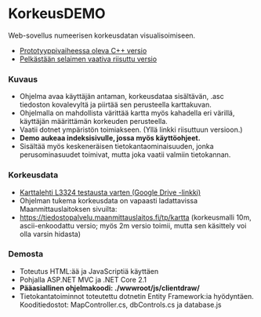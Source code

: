 # KorkeusDEMO
Web-sovellus numeerisen korkeusdatan visualisoimiseen.
- [Prototyyppivaiheessa oleva C++ versio](https://github.com/imf-code/KorkeusCPP)
- [Pelkästään selaimen vaativa riisuttu versio](https://github.com/imf-code/KorkeusDEMOnoMVC)

### Kuvaus
- Ohjelma avaa käyttäjän antaman, korkeusdataa sisältävän, .asc tiedoston kovalevyltä ja piirtää sen perusteella karttakuvan.
- Ohjelmalla on mahdollista värittää kartta myös kahadella eri värillä, käyttäjän määrittämän korkeuden perusteella.
- Vaatii dotnet ympäristön toimiakseen. (Yllä linkki riisuttuun versioon.)
- **Demo aukeaa indeksisivulle, jossa myös käyttöohjeet.**
- Sisältää myös keskeneräisen tietokantaominaisuuden, jonka perusominasuudet toimivat, mutta joka vaatii valmiin tietokannan.

### Korkeusdata
-  [Karttalehti L3324 testausta varten (Google Drive -linkki)](https://drive.google.com/open?id=1NEDHwa4FT27VzYHhrSQeiCt0eli4hdzc)
- Ohjelman tukema korkeusdata on vapaasti ladattavissa Maanmittauslaitoksen sivuilta:
- https://tiedostopalvelu.maanmittauslaitos.fi/tp/kartta (korkeusmalli 10m, ascii-enkoodattu versio; myös 2m versio toimii, mutta sen käsittely voi olla varsin hidasta)

### Demosta
- Toteutus HTML:ää ja JavaScriptiä käyttäen
- Pohjalla ASP.NET MVC ja .NET Core 2.1
- **Pääasiallinen ohjelmakoodi: ./wwwroot/js/clientdraw/**
- Tietokantatoiminnot toteutettu dotnetin Entity Framework:ia hyödyntäen. Kooditiedostot: MapController.cs, dbControls.cs ja database.js
